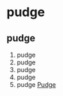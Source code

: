 # pudge
## pudge
1. pudge
2. pudge
3. pudge
4. pudge
5. pudge
[Pudge](https://dota2.fandom.com/ru/wiki/Pudge)
